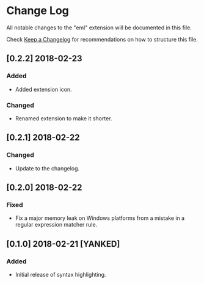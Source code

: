 # Change Log
All notable changes to the "eml" extension will be documented in this file.

Check [Keep a Changelog](http://keepachangelog.com/) for recommendations on how to structure this file.

## [0.2.2] 2018-02-23
### Added
- Added extension icon.
### Changed
- Renamed extension to make it shorter.

## [0.2.1] 2018-02-22
### Changed
- Update to the changelog.

## [0.2.0] 2018-02-22
### Fixed
- Fix a major memory leak on Windows platforms from a mistake in a regular expression matcher rule.

## [0.1.0] 2018-02-21 [YANKED]
### Added
- Initial release of syntax highlighting.

